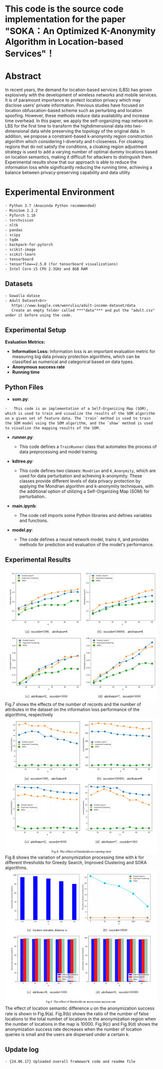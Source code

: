 ﻿# This code is the source code implementation for the paper "SOKA：An Optimized K-Anonymity Algorithm in Location-based Services"！
# Abstract

In recent years, the demand for location-based services (LBS) has grown explosively with the development of wireless networks and mobile services. It is of paramount importance to protect location privacy which may disclose users’ private information. Previous studies have focused on location obfuscation-based scheme such as perturbing and location spoofing. However, these methods reduce data availability and increase time overhead. In this paper, we apply the self-organizing map network in LBS for the first time to transform the highdimensional data into two-dimensional data while preserving the topology of the original data. In addition, we propose a constraint-based k-anonymity region construction algorithm which considering l-diversity and t-closeness. For cloaking regions that do not satisfy the conditions, a cloaking region adjustment strategy is used to add a varying number of optimal dummy locations based
on location semantics, making it difficult for attackers to distinguish them. Experimental results show that our approach is able to reduce the information loss while significantly reducing the running time, achieving a balance between privacy-preserving capability and data utility

# Experimental Environment

```
- Python 3.7 (Anaconda Python recommended)
- MiniSom 2.2.2
- PyTorch 1.10
- torchvision
- nltk
- pandas
- scipy
- tqdm
- backpack-for-pytorch
- scikit-image
- scikit-learn
- tensorboard
- tensorflow==2.5.0 (for tensorboard visualizations)
- Intel Core i5 CPU 2.3GHz and 8GB RAM 
```

## Datasets

```
- Gowalla datase
- Adult Dataset<br>
   https://www.kaggle.com/wenruliu/adult-income-dataset/data
   Create an empty folder called ***"data"*** and put the "adult.csv" under it before using the code.
```

## Experimental Setup

 **Evaluation Metrics:**
 -   **Information Loss:** Information loss is an important evaluation metric for measuring big data privacy protection algorithms, which can be classified as numerical and categorical based on data types.
 -  **Anonymous success rate**
 -  **Running time**
## Python Files
 -   **som.py**:
    
    -   This code is an implementation of a Self-Organizing Map (SOM), which is used to train and visualize the results of the SOM algorithm on a given set of feature data. The `train` method is used to train the SOM model using the SOM algorithm, and the `show` method is used to visualize the mapping results of the SOM.
-   **runner.py**:
    
    -   This code defines a `TrainRunner` class that automates the process of data preprocessing and model training.
-   **kdtree.py**:
    
    -   This code defines two classes: `Mondrian` and `K_Anonymity`, which are used for data perturbation and achieving k-anonymity. These classes provide different levels of data privacy protection by applying the Mondrian algorithm and k-anonymity techniques, with the additional option of utilizing a Self-Organizing Map (SOM) for perturbation..
-   **main.ipynb**:
    
    -   The code cell imports some Python libraries and defines variables and functions.
-   **model.py**:
    
    -   The code defines a neural network model, trains it, and provides methods for prediction and evaluation of the model's performance.

## Experimental Results
![输入图片说明](https://github.com/csmaxuebin/SOKA/blob/main/picture/%E5%B1%8F%E5%B9%95%E6%88%AA%E5%9B%BE%202024-06-17%20101642.png)Fig.7 shows the effects of the number of records and the number of attributes in the dataset on the information loss performance of the algorithms, respectively
![输入图片说明](https://github.com/csmaxuebin/SOKA/blob/main/picture/2.png)Fig.8 shows the variation of anonymization processing time with k for different thresholds for Greedy Search, Improved Clustering and SOKA algorithms.
![输入图片说明](https://github.com/csmaxuebin/SOKA/blob/main/picture/3.png)The effect of location semantic difference 𝑢 on the anonymization success rate is shown in Fig.9(a).
Fig.9(b) shows the ratio of the number of false locations to the total number of locations in the anonymization region when the number of locations in the map is 10000.
Fig.9(c) and Fig.9(d) shows the anonymization success rate decreases when the number of location queries is small and the users are dispersed under a certain k. 


## Update log

```
- {24.06.17} Uploaded overall framework code and readme file
```



